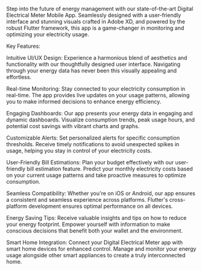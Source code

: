 Step into the future of energy management with our state-of-the-art Digital Electrical Meter Mobile App. Seamlessly designed with a user-friendly interface and stunning visuals crafted in Adobe XD, and powered by the robust Flutter framework, this app is a game-changer in monitoring and optimizing your electricity usage.

Key Features:

Intuitive UI/UX Design:
Experience a harmonious blend of aesthetics and functionality with our thoughtfully designed user interface. Navigating through your energy data has never been this visually appealing and effortless.

Real-time Monitoring:
Stay connected to your electricity consumption in real-time. The app provides live updates on your usage patterns, allowing you to make informed decisions to enhance energy efficiency.

Engaging Dashboards:
Our app presents your energy data in engaging and dynamic dashboards. Visualize consumption trends, peak usage hours, and potential cost savings with vibrant charts and graphs.

Customizable Alerts:
Set personalized alerts for specific consumption thresholds. Receive timely notifications to avoid unexpected spikes in usage, helping you stay in control of your electricity costs.

User-Friendly Bill Estimations:
Plan your budget effectively with our user-friendly bill estimation feature. Predict your monthly electricity costs based on your current usage patterns and take proactive measures to optimize consumption.

Seamless Compatibility:
Whether you're on iOS or Android, our app ensures a consistent and seamless experience across platforms. Flutter's cross-platform development ensures optimal performance on all devices.

Energy Saving Tips:
Receive valuable insights and tips on how to reduce your energy footprint. Empower yourself with information to make conscious decisions that benefit both your wallet and the environment.

Smart Home Integration:
Connect your Digital Electrical Meter app with smart home devices for enhanced control. Manage and monitor your energy usage alongside other smart appliances to create a truly interconnected home.
